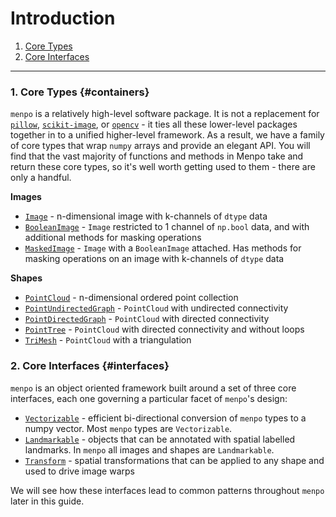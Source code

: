 Introduction
============

1. [Core Types](#containers)
2. [Core Interfaces](#interfaces)

---------------------------------------

### 1. Core Types {#containers}

`menpo` is a relatively high-level software package. It is not a replacement for [`pillow`](http://python-pillow.org/), [`scikit-image`](http://scikit-image.org/), or [`opencv`](http://opencv.org/) - it ties all these lower-level packages together in to a unified higher-level framework. As a result, we have a family of core types that wrap `numpy` arrays and provide an elegant API. You will find that the vast majority of functions and methods in Menpo take and return these core types, so it's well worth getting used to them - there are only a handful.

**Images**
-   [`Image`](http://docs.menpo.org/en/stable/api/menpo/image/Image.html) - n-dimensional image with k-channels of `dtype` data
-   [`BooleanImage`](http://docs.menpo.org/en/stable/api/menpo/image/BooleanImage.html) - `Image` restricted to 1 channel of `np.bool` data, and with additional methods for masking operations
-   [`MaskedImage`](http://docs.menpo.org/en/stable/api/menpo/image/MaskedImage.html) - `Image` with a `BooleanImage` attached. Has methods for masking operations on an image with k-channels of `dtype` data

**Shapes**
-   [`PointCloud`](http://docs.menpo.org/en/stable/api/menpo/shape/PointCloud.html) - n-dimensional ordered point collection
-   [`PointUndirectedGraph`](http://docs.menpo.org/en/stable/api/menpo/shape/PointUndirectedGraph.html) - `PointCloud` with undirected connectivity
-   [`PointDirectedGraph`](http://docs.menpo.org/en/stable/api/menpo/shape/PointDirectedGraph.html) - `PointCloud` with directed connectivity
-   [`PointTree`](http://docs.menpo.org/en/stable/api/menpo/shape/PointTree.html) - `PointCloud` with directed connectivity and without loops
-   [`TriMesh`](http://docs.menpo.org/en/stable/api/menpo/shape/TriMesh.html) -  `PointCloud` with a triangulation


### 2. Core Interfaces {#interfaces}

`menpo` is an object oriented framework built around a set of three core interfaces, each one governing a particular facet of `menpo`'s design:

-   [`Vectorizable`](http://docs.menpo.org/en/stable/api/menpo/base/Vectorizable.html) - efficient bi-directional conversion of `menpo` types to a numpy vector. Most `menpo` types are `Vectorizable`.
-   [`Landmarkable`](http://docs.menpo.org/en/stable/api/menpo/landmark/Landmarkable.html) - objects that can be annotated with spatial labelled landmarks. In `menpo` all images and shapes are `Landmarkable`.
-   [`Transform`](http://docs.menpo.org/en/stable/api/menpo/transform/Transform.html) - spatial transformations that can be applied to any shape and used to drive image warps

We will see how these interfaces lead to common patterns throughout `menpo` later in this guide.
